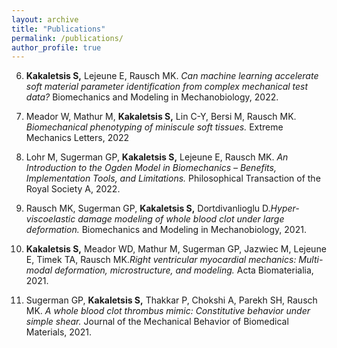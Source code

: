 ```yaml
---
layout: archive
title: "Publications"
permalink: /publications/
author_profile: true
---
```


6. **Kakaletsis S,** Lejeune E, Rausch MK. *Can machine learning accelerate
soft material parameter identification from complex mechanical test
data?* Biomechanics and Modeling in Mechanobiology, 2022.

5. Meador W, Mathur M, **Kakaletsis S,** Lin C-Y, Bersi M, Rausch MK.
*Biomechanical phenotyping of miniscule soft tissues.* Extreme Mechanics
Letters, 2022

4. Lohr M, Sugerman GP, **Kakaletsis S,** Lejeune E, Rausch MK. *An
Introduction to the Ogden Model in Biomechanics – Benefits,
Implementation Tools, and Limitations.* Philosophical Transaction of the
Royal Society A, 2022.

3. Rausch MK, Sugerman GP, **Kakaletsis S,** Dortdivanlioglu
D.*Hyper-viscoelastic damage modeling of whole blood clot under large
deformation.* Biomechanics and Modeling in Mechanobiology, 2021.

2. **Kakaletsis S,** Meador WD, Mathur M, Sugerman GP, Jazwiec M, Lejeune
E, Timek TA, Rausch MK.*Right ventricular myocardial mechanics:
Multi-modal deformation, microstructure, and modeling.* Acta
Biomaterialia, 2021.

1. Sugerman GP, **Kakaletsis S,** Thakkar P, Chokshi A, Parekh SH, Rausch
MK. *A whole blood clot thrombus mimic: Constitutive behavior under
simple shear.* Journal of the Mechanical Behavior of Biomedical
Materials, 2021.
